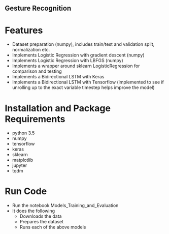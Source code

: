 ## Gesture Recognition

# Features
- Dataset preparation (numpy), includes train/test and validation split, normalization etc.
- Implements Logistic Regression with gradient descent (numpy)
- Implements Logistic Regression with LBFGS (numpy)
- Implements a wrapper around sklearn LogisticRegression for comparison and testing
- Implements a Bidirectional LSTM with Keras
- Implements a Bidirectional LSTM with Tensorflow (implemented to see if unrolling up to the exact variable timestep helps improve the model)

# Installation and Package Requirements
- python 3.5
- numpy
- tensorflow
- keras
- sklearn
- matplotlib
- jupyter
- tqdm


# Run Code
- Run the notebook Models_Training_and_Evaluation
- It does the following
  - Downloads the data
  - Prepares the dataset
  - Runs each of the above models

